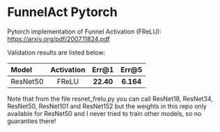 # FunnelAct Pytorch
Pytorch implementation of Funnel Activation (FReLU): https://arxiv.org/pdf/2007.11824.pdf

Validation results are listed below:

|        Model             | Activation |   Err@1   |   Err@5   |
| :----------------------  | :--------: | :------:  | :------:  |
|    ResNet50              |  FReLU     | **22.40** | **6.164** |

Note that from the file resnet_frelu.py you can call ResNet18, ResNet34, ResNet50, ResNet101 and ResNet152
but the weights in this repo only available for ResNet50 and I never tried to train other models,
so no guaranties there!
